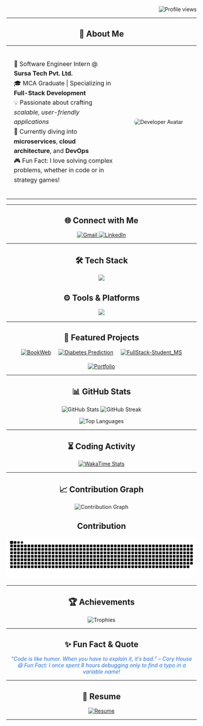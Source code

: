 <!-- Header with Profile Views -->
<p align="right">
  <img src="https://komarev.com/ghpvc/?username=arthurr455565&label=Profile%20Views&color=1f6feb&style=flat-square" alt="Profile views" />
</p>



---

<!-- About Me Section -->
<div align="center">
  <h2>👋 About Me</h2>
  <table align="center">
    <tr>
      <td width="60%" style="padding: 20px;">
        <p style="font-size: 16px; line-height: 1.6;">
          🚀 Software Engineer Intern @ <b>Sursa Tech Pvt. Ltd.</b><br>
          🎓 MCA Graduate | Specializing in <b>Full-Stack Development</b><br>
          💡 Passionate about crafting <i>scalable, user-friendly applications</i><br>
          🌱 Currently diving into <b>microservices</b>, <b>cloud architecture</b>, and <b>DevOps</b><br>
          🎮 Fun Fact: I love solving complex problems, whether in code or in strategy games!
        </p>
      </td>
      <td width="40%" align="center">
        <img src="https://media.giphy.com/media/v1.Y2lkPTc5MGI3NjExczhjendnNW90emoyNjB3eW5kMGh3emx6cDhsZGV4bmphd2w3andneSZlcD12MV9naWZzX3NlYXJjaCZjdD1n/qgQUggAC3Pfv687qPC/giphy.gif" width="300" style="border-radius: 10px;" alt="Developer Avatar" />
      </td>
    </tr>
  </table>
</div>

---

<!-- Social Connections -->
<h2 align="center">🌐 Connect with Me</h2>
<p align="center">
  <a href="mailto:bishalroy909@gmail.com">
    <img src="https://img.shields.io/badge/Gmail-EA4335?style=for-the-badge&logo=gmail&logoColor=white" alt="Gmail" />
  </a>
  <a href="https://www.linkedin.com/in/bishal-roy-028386193/">
    <img src="https://img.shields.io/badge/LinkedIn-0A66C2?style=for-the-badge&logo=linkedin&logoColor=white" alt="LinkedIn" />
  </a>
</p>

---

<!-- Tech Stack with Hover Effects -->
<h2 align="center">🛠️ Tech Stack</h2>
<p align="center">
  <img src="https://skillicons.dev/icons?i=java,python,javascript,typescript,react,nodejs,express,mysql,mongodb,firebase,html,css,tailwind&theme=light&perline=7" />
</p>

<h2 align="center">⚙️ Tools & Platforms</h2>
<p align="center">
  <img src="https://skillicons.dev/icons?i=vscode,git,github,docker,aws,linux,androidstudio&theme=light&perline=7" />
</p>

---

<!-- Pinned Projects with Cards -->
<h2 align="center">📌 Featured Projects</h2>
<div align="center" style="display: flex; flex-wrap: wrap; justify-content: center; gap: 20px;">
  <a href="https://github.com/arthurr455565/BookWeb">
    <img src="https://github-readme-stats.vercel.app/api/pin/?username=arthurr455565&repo=BookWeb&theme=tokyonight&hide_border=true&show_icons=true" alt="BookWeb" />
  </a>
  <a href="https://github.com/arthurr455565/Diabetes-Prediction-Using-ML">
    <img src="https://github-readme-stats.vercel.app/api/pin/?username=arthurr455565&repo=Diabetes-Prediction-Using-ML&theme=tokyonight&hide_border=true&show_icons=true" alt="Diabetes Prediction" />
  </a>
  <a href="https://github.com/arthurr455565/FullStack-Student_MS">
    <img src="https://github-readme-stats.vercel.app/api/pin/?username=arthurr455565&repo=FullStack-Student_MS&theme=tokyonight&hide_border=true&show_icons=true" alt="FullStack-Student_MS" />
  </a>
  <a href="https://github.com/arthurr455565/Responsive-portfolio-website-Bishal-Roy">
    <img src="https://github-readme-stats.vercel.app/api/pin/?username=arthurr455565&repo=Responsive-portfolio-website-Bishal-Roy&theme=tokyonight&hide_border=true&show_icons=true" alt="Portfolio" />
  </a>
</div>

---

<!-- GitHub Stats -->
<h2 align="center">📊 GitHub Stats</h2>
<p align="center">
  <img src="https://github-readme-stats.vercel.app/api?username=arthurr455565&show_icons=true&theme=tokyonight&hide_border=true&include_all_commits=true&count_private=true" alt="GitHub Stats" />
  <img src="https://github-readme-streak-stats.herokuapp.com/?user=arthurr455565&theme=tokyonight&hide_border=true" alt="GitHub Streak" />
</p>
<p align="center">
  <img src="https://github-readme-stats.vercel.app/api/top-langs/?username=arthurr455565&langs_count=8&theme=tokyonight&hide_border=true&layout=compact" alt="Top Languages" />
</p>

---

<!-- WakaTime Stats -->
<h2 align="center">⏳ Coding Activity</h2>
<p align="center">
  <a href="https://wakatime.com/@bishalroy909">
    <img src="https://github-readme-stats.vercel.app/api/wakatime?username=bishalroy909&layout=compact&theme=tokyonight&hide_border=true" alt="WakaTime Stats" />
  </a>
</p>

---

<!-- Contribution Graph -->
<h2 align="center">📈 Contribution Graph</h2>
<p align="center">
  <img src="https://github-readme-activity-graph.vercel.app/graph?username=arthurr455565&theme=tokyo-night&hide_border=true&area=true" alt="Contribution Graph" />
</p>

<!-- Snake Animation -->
<h2 align="center">Contribution</h2>
<p align="center">
  <img src="https://raw.githubusercontent.com/Platane/snk/output/github-contribution-grid-snake.svg?user=arthurr455565&palette=github-dark" alt="GitHub Contribution Snake" />
</p>

---

<!-- Achievements -->
<h2 align="center">🏆 Achievements</h2>
<p align="center">
  <img src="https://github-profile-trophy.vercel.app/?username=arthurr455565&theme=tokyonight&no-frame=true&margin-w=15&column=7" alt="Trophies" />
</p>

---

<!-- Fun Fact & Quote -->
<h2 align="center">✨ Fun Fact & Quote</h2>
<p align="center" style="font-style: italic; color: #1f6feb;">
  “Code is like humor. When you have to explain it, it’s bad.” – Cory House<br>
  😄 Fun Fact: I once spent 8 hours debugging only to find a typo in a variable name!
</p>

---

<!-- Resume Link -->
<h2 align="center">🧾 Resume</h2>
<p align="center">
  <a href="https://drive.google.com/file/d/1EYF73wQuLr_Hz1xrXFl5rPp2WC7S8Cah/view?usp=sharing">
    <img src="https://img.shields.io/badge/Resume-1F6FEB?style=for-the-badge&logo=googledrive&logoColor=white" alt="Resume" />
  </a>
</p>

---

